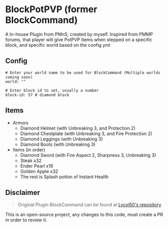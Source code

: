# BlockPotPVP (former BlockCommand)
A In-house Plugin from PMnS, created by myself. Inspired from PMMP forums, that player will give PotPVP Items when stepped on a specific block, and specific world based on the config.yml

## Config
```
# Enter your world name to be used for BlockCommand (Multiple worlds coming soon)
world: ""

# Enter block id to set, usually a number
block-id: 57 # diamond block
```

## Items
- Armors
    - Diamond Helmet (with Unbreaking 3, and Protection 2)
    - Diamond Chestplate (with Unbreaking 3, and Fire Protection 2)
    - Diamond Leggings (with Unbreaking 3)
    - Diamond Boots (with Unbreaking 3)
- Items (in order)
    - Diamond Sword (with Fire Aspect 2, Sharpness 3, Unbreaking 3)
    - Steak x32
    - Ender Pearl x16
    - Golden Apple x32
    - The rest is Splash potion of Instant Health

## Disclaimer
> Original Plugin BlockCommand can be found at [Lycol50's repository](https://github.com/Lycol50/BlockCommander)

This is an open-source project, any changes to this code, must create a PR in order to review it.
